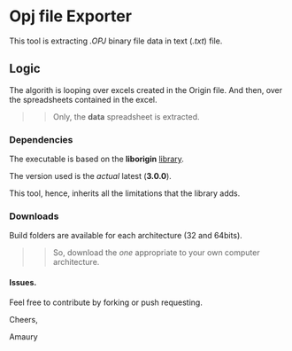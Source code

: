 # Opj file Exporter
This tool is extracting *.OPJ* binary file data in text (_.txt_) file.

## Logic
The algorith is looping over excels created in the Origin file.
And then, over the spreadsheets contained in the excel.

>> Only, the **data** spreadsheet is extracted.

### Dependencies
The executable is based on the __**liborigin**__ [library](https://sourceforge.net/projects/liborigin/).

The version used is the _actual_ latest (**3.0.0**).

This tool, hence, inherits all the limitations that the library adds.

### Downloads
Build folders are available for each architecture (32 and 64bits).

>> So, download the _one_ appropriate to your own computer architecture.

#### Issues.
Feel free to contribute by forking or push requesting.


Cheers,

Amaury
